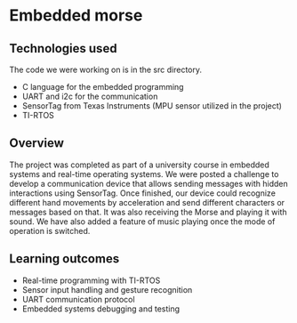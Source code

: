 # Embedded morse

## Technologies used
The code we were working on is in the src directory. 
- C language for the embedded programming
- UART and i2c for the communication
- SensorTag from Texas Instruments (MPU sensor utilized in the project)
- TI-RTOS

## Overview
The project was completed as part of a university course in embedded systems and real-time operating systems. We were posted a challenge to develop a communication device that allows sending messages with hidden interactions using SensorTag. 
Once finished, our device could recognize different hand movements by acceleration and send different characters or messages based on that. It was also receiving the Morse and playing it with sound. We have also added a feature of music playing once the mode of operation is switched.

## Learning outcomes
- Real-time programming with TI-RTOS
- Sensor input handling and gesture recognition
- UART communication protocol
- Embedded systems debugging and testing
